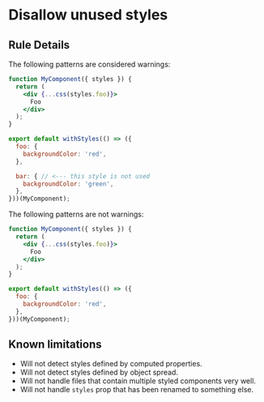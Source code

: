 # Disallow unused styles

## Rule Details

The following patterns are considered warnings:

``` jsx
function MyComponent({ styles }) {
  return (
    <div {...css(styles.foo)}>
      Foo
    </div>
  );
}

export default withStyles(() => ({
  foo: {
    backgroundColor: 'red',
  },

  bar: { // <--- this style is not used
    backgroundColor: 'green',
  },
}))(MyComponent);
```

The following patterns are not warnings:

``` jsx
function MyComponent({ styles }) {
  return (
    <div {...css(styles.foo)}>
      Foo
    </div>
  );
}

export default withStyles(() => ({
  foo: {
    backgroundColor: 'red',
  },
}))(MyComponent);
```

## Known limitations

- Will not detect styles defined by computed properties.
- Will not detect styles defined by object spread.
- Will not handle files that contain multiple styled components very well.
- Will not handle `styles` prop that has been renamed to something else.
